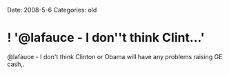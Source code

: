 Date: 2008-5-6
Categories: old

# ! '@lafauce - I don''t think Clint...'

@lafauce - I don't think Clinton or Obama will have any problems raising GE cash,.
